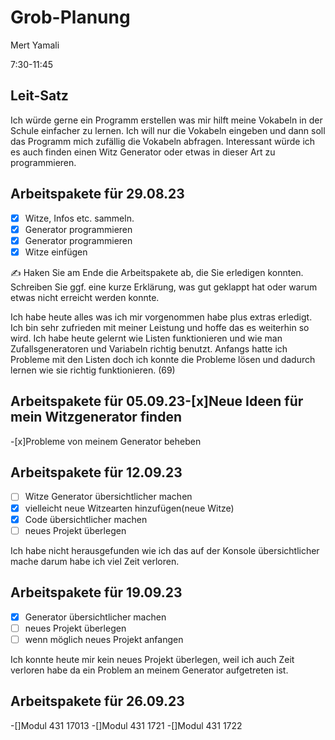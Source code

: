 # Grob-Planung

Mert Yamali

7:30-11:45

## Leit-Satz

Ich würde gerne ein Programm erstellen was mir hilft meine Vokabeln in der Schule einfacher zu lernen. Ich will nur die Vokabeln eingeben und dann soll das Programm mich zufällig die Vokabeln abfragen. Interessant würde ich es auch finden einen Witz Generator oder etwas in dieser Art zu programmieren.

## Arbeitspakete für 29.08.23


- [x] Witze, Infos etc. sammeln.
- [x] Generator programmieren
- [x] Generator programmieren
- [x] Witze einfügen

✍️  Haken Sie am Ende die Arbeitspakete ab, die Sie erledigen konnten. Schreiben Sie ggf. eine kurze Erklärung, was gut geklappt hat oder warum etwas nicht erreicht werden konnte.

Ich habe heute alles was ich mir vorgenommen habe plus extras erledigt. Ich bin sehr zufrieden mit meiner Leistung und hoffe das es weiterhin so wird. Ich habe heute gelernt wie Listen funktionieren und wie man Zufallsgeneratoren und Variabeln richtig benutzt. Anfangs hatte ich Probleme mit den Listen doch ich konnte die Probleme lösen und dadurch lernen wie sie richtig funktionieren. (69)



## Arbeitspakete für 05.09.23-[x]Neue Ideen für mein Witzgenerator finden
-[x]Probleme von meinem Generator beheben



## Arbeitspakete für 12.09.23
- [ ] Witze Generator übersichtlicher machen
- [x] vielleicht neue Witzearten hinzufügen(neue Witze)
- [x] Code übersichtlicher machen
- [ ] neues Projekt überlegen

Ich habe nicht herausgefunden wie ich das auf der Konsole übersichtlicher mache darum habe ich viel Zeit verloren.

## Arbeitspakete für 19.09.23
- [x] Generator übersichtlicher machen
- [ ] neues Projekt überlegen
- [ ] wenn möglich neues Projekt anfangen

Ich konnte heute mir kein neues Projekt überlegen, weil ich auch Zeit verloren habe da ein Problem an meinem Generator aufgetreten ist.

## Arbeitspakete für 26.09.23
-[]Modul 431 17013
-[]Modul 431 1721
-[]Modul 431 1722
